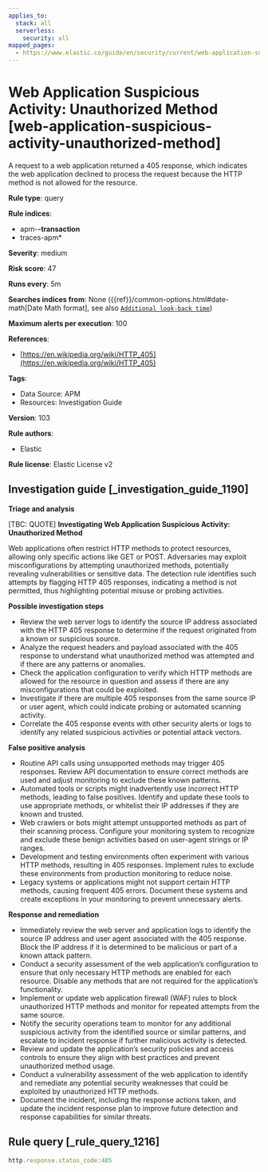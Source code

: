 ```yaml
---
applies_to:
  stack: all
  serverless:
    security: all
mapped_pages:
  - https://www.elastic.co/guide/en/security/current/web-application-suspicious-activity-unauthorized-method.html
---
```


# Web Application Suspicious Activity: Unauthorized Method [web-application-suspicious-activity-unauthorized-method]

A request to a web application returned a 405 response, which indicates the web application declined to process the request because the HTTP method is not allowed for the resource.

**Rule type**: query

**Rule indices**:

* apm-**-transaction**
* traces-apm*

**Severity**: medium

**Risk score**: 47

**Runs every**: 5m

**Searches indices from**: None ({{ref}}/common-options.html#date-math[Date Math format], see also [`Additional look-back time`](docs-content://solutions/security/detect-and-alert/create-detection-rule.md#rule-schedule))

**Maximum alerts per execution**: 100

**References**:

* [https://en.wikipedia.org/wiki/HTTP_405](https://en.wikipedia.org/wiki/HTTP_405)

**Tags**:

* Data Source: APM
* Resources: Investigation Guide

**Version**: 103

**Rule authors**:

* Elastic

**Rule license**: Elastic License v2

## Investigation guide [_investigation_guide_1190]

**Triage and analysis**

[TBC: QUOTE]
**Investigating Web Application Suspicious Activity: Unauthorized Method**

Web applications often restrict HTTP methods to protect resources, allowing only specific actions like GET or POST. Adversaries may exploit misconfigurations by attempting unauthorized methods, potentially revealing vulnerabilities or sensitive data. The detection rule identifies such attempts by flagging HTTP 405 responses, indicating a method is not permitted, thus highlighting potential misuse or probing activities.

**Possible investigation steps**

* Review the web server logs to identify the source IP address associated with the HTTP 405 response to determine if the request originated from a known or suspicious source.
* Analyze the request headers and payload associated with the 405 response to understand what unauthorized method was attempted and if there are any patterns or anomalies.
* Check the application configuration to verify which HTTP methods are allowed for the resource in question and assess if there are any misconfigurations that could be exploited.
* Investigate if there are multiple 405 responses from the same source IP or user agent, which could indicate probing or automated scanning activity.
* Correlate the 405 response events with other security alerts or logs to identify any related suspicious activities or potential attack vectors.

**False positive analysis**

* Routine API calls using unsupported methods may trigger 405 responses. Review API documentation to ensure correct methods are used and adjust monitoring to exclude these known patterns.
* Automated tools or scripts might inadvertently use incorrect HTTP methods, leading to false positives. Identify and update these tools to use appropriate methods, or whitelist their IP addresses if they are known and trusted.
* Web crawlers or bots might attempt unsupported methods as part of their scanning process. Configure your monitoring system to recognize and exclude these benign activities based on user-agent strings or IP ranges.
* Development and testing environments often experiment with various HTTP methods, resulting in 405 responses. Implement rules to exclude these environments from production monitoring to reduce noise.
* Legacy systems or applications might not support certain HTTP methods, causing frequent 405 errors. Document these systems and create exceptions in your monitoring to prevent unnecessary alerts.

**Response and remediation**

* Immediately review the web server and application logs to identify the source IP address and user agent associated with the 405 response. Block the IP address if it is determined to be malicious or part of a known attack pattern.
* Conduct a security assessment of the web application’s configuration to ensure that only necessary HTTP methods are enabled for each resource. Disable any methods that are not required for the application’s functionality.
* Implement or update web application firewall (WAF) rules to block unauthorized HTTP methods and monitor for repeated attempts from the same source.
* Notify the security operations team to monitor for any additional suspicious activity from the identified source or similar patterns, and escalate to incident response if further malicious activity is detected.
* Review and update the application’s security policies and access controls to ensure they align with best practices and prevent unauthorized method usage.
* Conduct a vulnerability assessment of the web application to identify and remediate any potential security weaknesses that could be exploited by unauthorized HTTP methods.
* Document the incident, including the response actions taken, and update the incident response plan to improve future detection and response capabilities for similar threats.


## Rule query [_rule_query_1216]

```js
http.response.status_code:405
```


